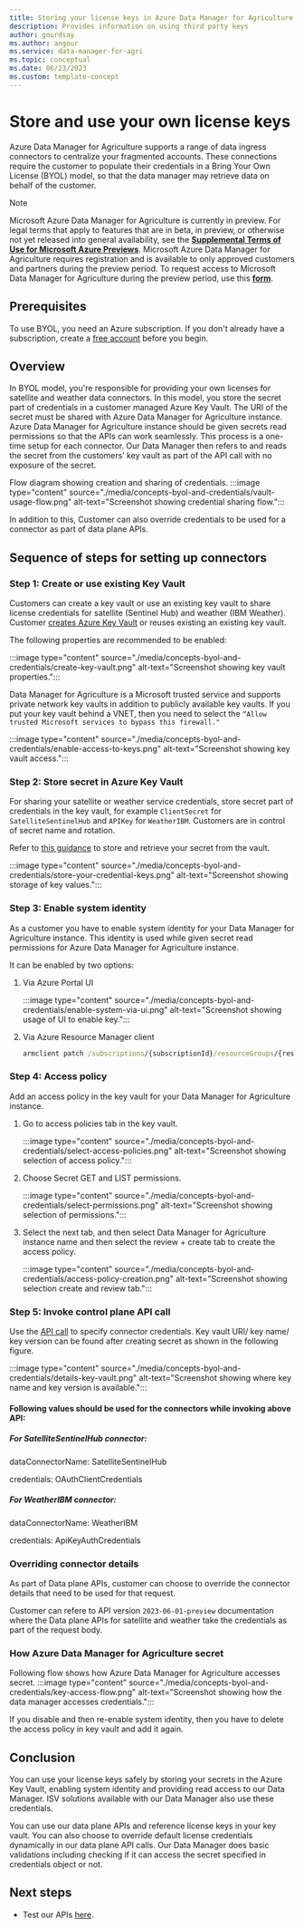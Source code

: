 ```yaml
---
title: Storing your license keys in Azure Data Manager for Agriculture
description: Provides information on using third party keys 
author: gourdsay
ms.author: angour
ms.service: data-manager-for-agri
ms.topic: conceptual
ms.date: 06/23/2023
ms.custom: template-concept
---
```


# Store and use your own license keys

Azure Data Manager for Agriculture supports a range of data ingress connectors to centralize your fragmented accounts. These connections require the customer to populate their credentials in a Bring Your Own License (BYOL) model, so that the data manager may retrieve data on behalf of the customer.


> [!NOTE]
> Microsoft Azure Data Manager for Agriculture is currently in preview. For legal terms that apply to features that are in beta, in preview, or otherwise not yet released into general availability, see the [**Supplemental Terms of Use for Microsoft Azure Previews**](https://azure.microsoft.com/support/legal/preview-supplemental-terms/).
> Microsoft Azure Data Manager for Agriculture requires registration and is available to only approved customers and partners during the preview period. To request access to Microsoft Data Manager for Agriculture during the preview period, use this [**form**](https://aka.ms/agridatamanager).

## Prerequisites

To use BYOL, you need an Azure subscription. If you don't already have a subscription, create a [free account](https://azure.microsoft.com/free/) before you begin.


## Overview

In BYOL model, you're  responsible for providing your own licenses for satellite and weather data connectors. In this model, you store the secret part of credentials in a customer managed Azure Key Vault. The URI of the secret must be shared with Azure Data Manager for Agriculture instance. Azure Data Manager for Agriculture instance should be given secrets read permissions so that the APIs can work seamlessly. This process is a one-time setup for each connector. Our Data Manager then refers to and reads the secret from the customers’ key vault as part of the API call with no exposure of the secret.

Flow diagram showing creation and sharing of credentials.
:::image type="content" source="./media/concepts-byol-and-credentials/vault-usage-flow.png" alt-text="Screenshot showing credential sharing flow.":::

In addition to this, Customer can also override credentials to be used for a connector as part of data plane APIs.

## Sequence of steps for setting up connectors 

### Step 1: Create or use existing Key Vault 
Customers can create a key vault or use an existing key vault to share license credentials for satellite (Sentinel Hub) and weather (IBM Weather). Customer [creates Azure Key Vault](/azure/key-vault/general/quick-create-portal) or reuses existing an existing key vault. 

The following properties are recommended to be enabled:

:::image type="content" source="./media/concepts-byol-and-credentials/create-key-vault.png" alt-text="Screenshot showing key vault properties.":::

Data Manager for Agriculture is a Microsoft trusted service and supports private network key vaults in addition to publicly available key vaults. If you put your key vault behind a VNET, then you need to select the `“Allow trusted Microsoft services to bypass this firewall."`

:::image type="content" source="./media/concepts-byol-and-credentials/enable-access-to-keys.png" alt-text="Screenshot showing key vault access.":::

### Step 2: Store secret in Azure Key Vault
For sharing your satellite or weather service credentials, store secret part of credentials in the key vault, for example `ClientSecret` for `SatelliteSentinelHub` and `APIKey` for `WeatherIBM`. Customers are in control of secret name and rotation. 

Refer to [this guidance](/azure/key-vault/secrets/quick-create-portal#add-a-secret-to-key-vault) to store and retrieve your secret from the vault.

:::image type="content" source="./media/concepts-byol-and-credentials/store-your-credential-keys.png" alt-text="Screenshot showing storage of key values.":::

### Step 3: Enable system identity 
As a customer you have to enable system identity for your Data Manager for Agriculture instance. This identity is used while given secret read permissions for Azure Data Manager for Agriculture instance.

It can be enabled by two options:
    
1. Via Azure Portal UI

    :::image type="content" source="./media/concepts-byol-and-credentials/enable-system-via-ui.png" alt-text="Screenshot showing usage of UI to enable key.":::

2. Via Azure Resource Manager client

    ```cmd
    armclient patch /subscriptions/{subscriptionId}/resourceGroups/{resourceGroupName}/providers/Microsoft.AgFoodPlatform/farmBeats/{ADMA_instance_name}?api-version=2023-06-01-preview "{identity: { type: 'systemAssigned' }}
    ``` 

### Step 4: Access policy
Add an access policy in the key vault for your Data Manager for Agriculture instance.
    
1. Go to access policies tab in the key vault.

    :::image type="content" source="./media/concepts-byol-and-credentials/select-access-policies.png" alt-text="Screenshot showing selection of access policy.":::

2. Choose Secret GET and LIST permissions.

    :::image type="content" source="./media/concepts-byol-and-credentials/select-permissions.png" alt-text="Screenshot showing selection of permissions.":::

3. Select the next tab, and then select Data Manager for Agriculture instance name and then select the review + create tab to create the access policy.

    :::image type="content" source="./media/concepts-byol-and-credentials/access-policy-creation.png" alt-text="Screenshot showing selection create and review tab.":::

### Step 5: Invoke control plane API call
Use the [API call](/rest/api/data-manager-for-agri/controlplane-version2023-06-01-preview/data-connectors/create-or-update?tabs=HTTP) to specify connector credentials. Key vault URI/ key name/ key version can be found after creating secret as shown in the following figure.

:::image type="content" source="./media/concepts-byol-and-credentials/details-key-vault.png" alt-text="Screenshot showing where key name and key version is available.":::

#### Following values should be used for the connectors while invoking above API:

##### For SatelliteSentinelHub connector:

dataConnectorName: SatelliteSentinelHub

credentials: OAuthClientCredentials

##### For WeatherIBM connector:

dataConnectorName: WeatherIBM

credentials: ApiKeyAuthCredentials

### Overriding connector details
As part of Data plane APIs, customer can choose to override the connector details that need to be used for that request.

Customer can refere to API version `2023-06-01-preview` documentation where the Data plane APIs for satellite and weather take the credentials as part of the request body.

### How Azure Data Manager for Agriculture secret
Following flow shows how Azure Data Manager for Agriculture accesses secret.
:::image type="content" source="./media/concepts-byol-and-credentials/key-access-flow.png" alt-text="Screenshot showing how the data manager accesses credentials.":::

If you disable and then re-enable system identity, then you have to delete the access policy in key vault and add it again. 

## Conclusion 
You can use your license keys safely by storing your secrets in the Azure Key Vault, enabling system identity and providing read access to our Data Manager. ISV solutions available with our Data Manager also use these credentials.

You can use our data plane APIs and reference license keys in your key vault. You can also choose to override default license credentials dynamically in our data plane API calls. Our Data Manager does basic validations including checking if it can access the secret specified in credentials object or not.

## Next steps

* Test our APIs [here](/rest/api/data-manager-for-agri).

